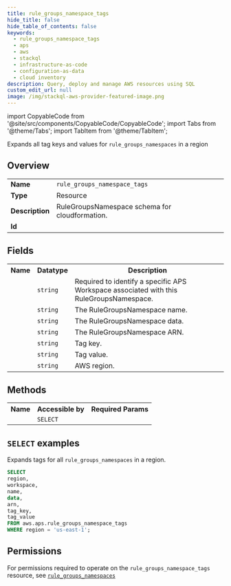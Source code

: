 ```yaml
---
title: rule_groups_namespace_tags
hide_title: false
hide_table_of_contents: false
keywords:
  - rule_groups_namespace_tags
  - aps
  - aws
  - stackql
  - infrastructure-as-code
  - configuration-as-data
  - cloud inventory
description: Query, deploy and manage AWS resources using SQL
custom_edit_url: null
image: /img/stackql-aws-provider-featured-image.png
---
```


import CopyableCode from '@site/src/components/CopyableCode/CopyableCode';
import Tabs from '@theme/Tabs';
import TabItem from '@theme/TabItem';

Expands all tag keys and values for <code>rule_groups_namespaces</code> in a region

## Overview
<table>
<tbody>
<tr><td><b>Name</b></td><td><code>rule_groups_namespace_tags</code></td></tr>
<tr><td><b>Type</b></td><td>Resource</td></tr>
<tr><td><b>Description</b></td><td>RuleGroupsNamespace schema for cloudformation.</td></tr>
<tr><td><b>Id</b></td><td><CopyableCode code="aws.aps.rule_groups_namespace_tags" /></td></tr>
</tbody>
</table>

## Fields
<table>
<tbody>
<tr><th>Name</th><th>Datatype</th><th>Description</th></tr><tr><td><CopyableCode code="workspace" /></td><td><code>string</code></td><td>Required to identify a specific APS Workspace associated with this RuleGroupsNamespace.</td></tr>
<tr><td><CopyableCode code="name" /></td><td><code>string</code></td><td>The RuleGroupsNamespace name.</td></tr>
<tr><td><CopyableCode code="data" /></td><td><code>string</code></td><td>The RuleGroupsNamespace data.</td></tr>
<tr><td><CopyableCode code="arn" /></td><td><code>string</code></td><td>The RuleGroupsNamespace ARN.</td></tr>
<tr><td><CopyableCode code="tag_key" /></td><td><code>string</code></td><td>Tag key.</td></tr>
<tr><td><CopyableCode code="tag_value" /></td><td><code>string</code></td><td>Tag value.</td></tr>
<tr><td><CopyableCode code="region" /></td><td><code>string</code></td><td>AWS region.</td></tr>
</tbody>
</table>

## Methods

<table>
<tbody>
  <tr>
    <th>Name</th>
    <th>Accessible by</th>
    <th>Required Params</th>
  </tr>
  <tr>
    <td><CopyableCode code="list_resources" /></td>
    <td><code>SELECT</code></td>
    <td><CopyableCode code="region" /></td>
  </tr>
</tbody>
</table>

## `SELECT` examples
Expands tags for all <code>rule_groups_namespaces</code> in a region.
```sql
SELECT
region,
workspace,
name,
data,
arn,
tag_key,
tag_value
FROM aws.aps.rule_groups_namespace_tags
WHERE region = 'us-east-1';
```


## Permissions

For permissions required to operate on the <code>rule_groups_namespace_tags</code> resource, see <a href="/services/aps/rule_groups_namespaces/#permissions"><code>rule_groups_namespaces</code></a>

